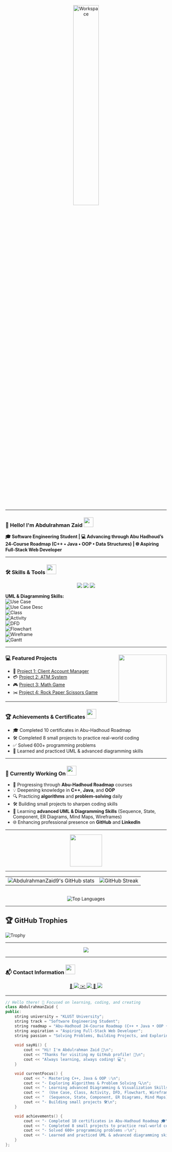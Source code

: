 <div align="center" width="100%">

<img src="https://github.com/SP-XD/SP-XD/blob/main/images/dev-working_rounded.gif?raw=true" alt="Workspace" width="40%"/><br>

</div>

<hr>

### 👋 Hello! I'm **Abdulrahman Zaid** <img src="https://media.giphy.com/media/WUlplcMpOCEmTGBtBW/giphy.gif" width="30">
**🎓 Software Engineering Student | 💻 Advancing through Abu Hadhoud’s 24‑Course Roadmap (C++ • Java • OOP • Data Structures) | 🌐 Aspiring Full‑Stack Web Developer**  

---

### 🛠️ Skills & Tools <img src="https://media.giphy.com/media/3o7TKPdUkkbCAVqW4w/giphy.gif" width="30">
<div align="center">
  <img src="https://img.shields.io/badge/C++-00599C?style=for-the-badge&logo=c%2B%2B&logoColor=white" />
  <img src="https://img.shields.io/badge/Visual%20Studio-5C2D91?style=for-the-badge&logo=visual-studio&logoColor=white" />
  <img src="https://img.shields.io/badge/Java-007396?style=for-the-badge&logo=java&logoColor=white" />
</div>

**UML & Diagramming Skills:**  
![Use Case](https://img.shields.io/badge/Use%20Case%20Diagram-blue?style=for-the-badge)  
![Use Case Desc](https://img.shields.io/badge/Use%20Case%20Description-lightblue?style=for-the-badge)  
![Class](https://img.shields.io/badge/Class%20Diagram-orange?style=for-the-badge)  
![Activity](https://img.shields.io/badge/Activity%20Diagram-green?style=for-the-badge)  
![DFD](https://img.shields.io/badge/DFD-lightgrey?style=for-the-badge)  
![Flowchart](https://img.shields.io/badge/Flowchart-purple?style=for-the-badge)  
![Wireframe](https://img.shields.io/badge/Wireframe-red?style=for-the-badge)  
![Gantt](https://img.shields.io/badge/Gantt%20Chart-yellow?style=for-the-badge)  

---

### 💻 Featured Projects <img align="right" src="https://media.giphy.com/media/qgQUggAC3Pfv687qPC/giphy.gif" width="150" />
- 🚀 [Project 1: Client Account Manager](https://github.com/AbdulrahmanZaid9/ClientAccountManager)  
- 💳 [Project 2: ATM System](https://github.com/AbdulrahmanZaid9/ATM)  
- 🎮 [Project 3: Math Game](https://github.com/AbdulrahmanZaid9/MathGame)  
- ✂️ [Project 4: Rock Paper Scissors Game](https://github.com/AbdulrahmanZaid9/RPSGame)  

---

### 🏆 Achievements & Certificates <img src="https://media.giphy.com/media/26FPnsRww5Zm4/giphy.gif" width="30">
- 🎓 Completed 10 certificates in Abu-Hadhoud Roadmap  
- 🛠️ Completed 8 small projects to practice real-world coding  
- ✅ Solved 600+ programming problems  
- 🎨 Learned and practiced UML & advanced diagramming skills  

---

### 🎯 Currently Working On <img src="https://media.giphy.com/media/xT8qBepJQzUjXpeWU8/giphy.gif" width="30">
- 📘 Progressing through **Abu-Hadhoud Roadmap** courses  
- 💡 Deepening knowledge in **C++**, **Java**, and **OOP**  
- 🔍 Practicing **algorithms** and **problem-solving** daily  
- 🛠️ Building small projects to sharpen coding skills  
- 🎨 Learning **advanced UML & Diagramming Skills** (Sequence, State, Component, ER Diagrams, Mind Maps, Wireframes)  
- 🌐 Enhancing professional presence on **GitHub** and **LinkedIn**  

---

<div align="center">
  <img src="https://github.com/SP-XD/SP-XD/blob/main/images/Developer.gif" width="100" />
</div>

---

<div align="center"> 
  <table> 
    <tr> 
      <td> 
        <img src="https://github-readme-stats.vercel.app/api?username=AbdulrahmanZaid9&show_icons=true&theme=tokyonight&hide_border=false&count_private=true&v=1" alt="AbdulrahmanZaid9's GitHub stats" /> 
      </td> 
      <td> 
        <img src="https://github-readme-streak-stats.herokuapp.com/?user=AbdulrahmanZaid9&theme=tokyonight&hide_border=false&v=1" alt="GitHub Streak" /> 
      </td> 
    </tr> 
  </table> 
  <br> 
  <img src="https://github-readme-stats.vercel.app/api/top-langs/?username=AbdulrahmanZaid9&layout=compact&theme=tokyonight&hide_border=false&v=1" alt="Top Languages" /> 
</div>

---

## 🏆 GitHub Trophies
![Trophy](https://github-profile-trophy.vercel.app/?username=AbdulrahmanZaid9&theme=darkhub&no-frame=true&no-bg=true&margin-w=5)

---

<p align="center">
  <img src="https://img.shields.io/github/followers/AbdulrahmanZaid9?label=Followers&style=for-the-badge&logo=github&color=1f6feb" />
</p>

---

### 📬 Contact Information <img src="https://media.giphy.com/media/jqNPzdTTxQfOgOqpO4/giphy.gif" width="30">
<div align="center">
  <a href="https://www.linkedin.com/in/abdulrahman-zaid/">
    🔗 <img src="https://img.shields.io/badge/LinkedIn-0A66C2?style=for-the-badge&logo=linkedin&logoColor=white" />
  </a>
  <a href="mailto:abdulrahmanzaid755@gmail.com">
    ✉️ <img src="https://img.shields.io/badge/Gmail-D14836?style=for-the-badge&logo=gmail&logoColor=white" />
  </a>
  <a href="https://wa.me/+601124217254">
    💬 <img src="https://img.shields.io/badge/WhatsApp-25D366?style=for-the-badge&logo=whatsapp&logoColor=white" />
  </a>
</div>


---

```cpp
// Hello there! 🚀 Focused on learning, coding, and creating
class AbdulrahmanZaid {
public:
    string university = "KLUST University";
    string track = "Software Engineering Student";
    string roadmap = "Abu-Hadhoud 24-Course Roadmap (C++ • Java • OOP • Data Structures)";
    string aspiration = "Aspiring Full-Stack Web Developer";
    string passion = "Solving Problems, Building Projects, and Exploring New Diagrams!";
    
    void sayHi() { 
        cout << "Hi! I'm Abdulrahman Zaid 👋\n";
        cout << "Thanks for visiting my GitHub profile! 🚀\n";
        cout << "Always learning, always coding! 💻"; 
    }

    void currentFocus() {
        cout << "- Mastering C++, Java & OOP 💡\n";
        cout << "- Exploring Algorithms & Problem Solving 🔍\n";
        cout << "- Learning advanced Diagramming & Visualization Skills 🎨\n";
        cout << "  (Use Case, Class, Activity, DFD, Flowchart, Wireframe, Gantt Chart)\n";
        cout << "  (Sequence, State, Component, ER Diagrams, Mind Maps)\n";
        cout << "- Building small projects 🛠️\n";
    }

    void achievements() {
        cout << "- Completed 10 certificates in Abu-Hadhoud Roadmap 🎓\n";
        cout << "- Completed 8 small projects to practice real-world coding 🛠️\n";
        cout << "- Solved 600+ programming problems ✅\n";
        cout << "- Learned and practiced UML & advanced diagramming skills 🎨\n";
    }
};
